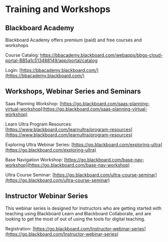# Training and Workshops


## Blackboard Academy

Blackboard Academy offers premium (paid) and free courses and workshops

Course Catalog: [https://bbacademy.blackboard.com/webapps/bbgs-cloud-portal-BB5a1c513488149/app/portal/catalog
](https://bbacademy.blackboard.com/webapps/bbgs-cloud-portal-BB5a1c513488149/app/portal/catalog)

Login: [https://bbacademy.blackboard.com/](https://bbacademy.blackboard.com/)

## Workshops, Webinar Series and Seminars

Saas Planning Workshop: [https://go.blackboard.com/saas-planning-virtual-workshop](https://go.blackboard.com/saas-planning-virtual-workshop)

Learn Ultra Program Resources: [https://www.blackboard.com/learnultra/program-resources](https://www.blackboard.com/learnultra/program-resources)

Exploring Ultra Webinar Series: [https://go.blackboard.com/exploring-ultra](https://go.blackboard.com/exploring-ultra)

Base Navigation Workshop: [https://go.blackboard.com/base-nav-workshop](https://go.blackboard.com/base-nav-workshop)

Ultra Course Seminar: [https://go.blackboard.com/ultra-course-seminar](https://go.blackboard.com/ultra-course-seminar)

## Instructor Webinar Series

This webinar series is designed for Instructors who are getting started with teaching using Blackboard Learn and Blackboard Collaborate, and are looking to get the most of out of using the tools for digital teaching.

Registration: [https://go.blackboard.com/Instructor-webinar-series](https://go.blackboard.com/Instructor-webinar-series)
